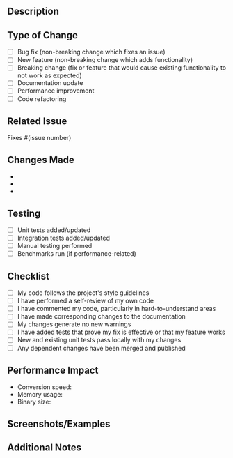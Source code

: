 ## Description
<!-- Provide a brief description of your changes -->

## Type of Change
<!-- Mark the relevant option with an "x" -->
- [ ] Bug fix (non-breaking change which fixes an issue)
- [ ] New feature (non-breaking change which adds functionality)
- [ ] Breaking change (fix or feature that would cause existing functionality to not work as expected)
- [ ] Documentation update
- [ ] Performance improvement
- [ ] Code refactoring

## Related Issue
<!-- Link to the issue this PR addresses -->
Fixes #(issue number)

## Changes Made
<!-- List the specific changes made in this PR -->
- 
- 
- 

## Testing
<!-- Describe the tests you ran to verify your changes -->
- [ ] Unit tests added/updated
- [ ] Integration tests added/updated
- [ ] Manual testing performed
- [ ] Benchmarks run (if performance-related)

## Checklist
<!-- Mark completed items with an "x" -->
- [ ] My code follows the project's style guidelines
- [ ] I have performed a self-review of my own code
- [ ] I have commented my code, particularly in hard-to-understand areas
- [ ] I have made corresponding changes to the documentation
- [ ] My changes generate no new warnings
- [ ] I have added tests that prove my fix is effective or that my feature works
- [ ] New and existing unit tests pass locally with my changes
- [ ] Any dependent changes have been merged and published

## Performance Impact
<!-- If applicable, describe any performance implications -->
- Conversion speed: 
- Memory usage: 
- Binary size: 

## Screenshots/Examples
<!-- If applicable, add screenshots or example outputs -->

## Additional Notes
<!-- Any additional information that reviewers should know -->



